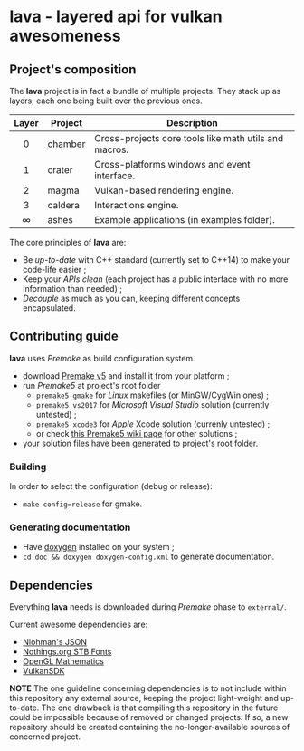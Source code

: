 # lava - layered api for vulkan awesomeness

## Project's composition

The **lava** project is in fact a bundle of multiple projects.
They stack up as layers, each one being built over the previous ones.

| Layer | Project | Description                                             |
| :---: | ---     | ---                                                     |
| 0     | chamber | Cross-projects core tools like math utils and macros.   |
| 1     | crater  | Cross-platforms windows and event interface.            |
| 2     | magma   | Vulkan-based rendering engine.                          |
| 3     | caldera | Interactions engine.                                    |
| ∞     | ashes   | Example applications (in examples folder).              |

The core principles of **lava** are:
- Be *up-to-date* with C++ standard (currently set to C++14) to make your code-life easier ;
- Keep your *APIs clean* (each project has a public interface with no more information than needed) ;
- *Decouple* as much as you can, keeping different concepts encapsulated.

## Contributing guide

**lava** uses *Premake* as build configuration system.

- download [Premake v5](https://premake.github.io/download.html#v5) and install it from your platform ;
- run *Premake5* at project's root folder
	- `premake5 gmake` for *Linux* makefiles (or MinGW/CygWin ones) ;
	- `premake5 vs2017` for *Microsoft Visual Studio* solution (currently untested) ;
	- `premake5 xcode3` for *Apple* Xcode solution (currenly untested) ;
	- or check [this Premake5 wiki page](https://github.com/premake/premake-core/wiki/Using-Premake) for other solutions ;
- your solution files have been generated to project's root folder.

### Building

In order to select the configuration (debug or release):
- `make config=release` for gmake.

### Generating documentation

- Have [doxygen](www.doxygen.org/) installed on your system ;
- `cd doc && doxygen doxygen-config.xml` to generate documentation. 

## Dependencies

Everything **lava** needs is downloaded during *Premake* phase to `external/`. 

Current awesome dependencies are:
- [Nlohman's JSON](https://github.com/nlohmann/json)
- [Nothings.org STB Fonts](https://nothings.org/stb/font/)
- [OpenGL Mathematics](http://glm.g-truc.net/)
- [VulkanSDK](https://vulkan.lunarg.com/)

__NOTE__ The one guideline concerning dependencies is to not include within this repository any external source,
keeping the project light-weight and up-to-date. The one drawback is that compiling this repository in the future
could be impossible because of removed or changed projects. If so, a new repository should be created containing
the no-longer-available sources of concerned project.
